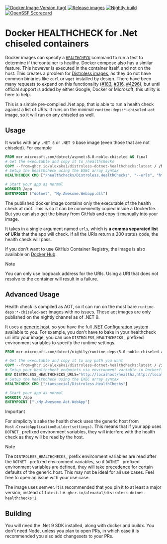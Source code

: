 [![Docker Image Version (tag)](https://img.shields.io/docker/v/alexaka1/distroless-dotnet-healthchecks/latest?logo=docker&label=docker.io&cacheSeconds=3600)](https://hub.docker.com/repository/docker/alexaka1/distroless-dotnet-healthchecks)
[![Release images](https://github.com/alexaka1/distroless-dotnet-healthchecks/actions/workflows/release.yml/badge.svg?event=push)](https://github.com/alexaka1/distroless-dotnet-healthchecks/actions/workflows/release.yml)
[![Nightly build](https://github.com/alexaka1/distroless-dotnet-healthchecks/actions/workflows/nightly.yml/badge.svg)](https://github.com/alexaka1/distroless-dotnet-healthchecks/actions/workflows/nightly.yml)
[![OpenSSF Scorecard](https://api.scorecard.dev/projects/github.com/alexaka1/distroless-dotnet-healthchecks/badge)](https://scorecard.dev/viewer/?uri=github.com/alexaka1/distroless-dotnet-healthchecks)

# Docker HEALTHCHECK for .Net chiseled containers

Docker images can specify a [`HEALTHCHECK`](https://docs.docker.com/reference/dockerfile/#healthcheck) command to run a test to determine if the container is healthy. Docker compose also has a similar feature. This however is executed in the container itself, and not on the host. This creates a problem for [Distroless images](https://github.com/GoogleContainerTools/distroless), as they do not have common binaries like `curl` or `wget` installed by design. There have been many requests to expand on this functionality ([#183](https://github.com/GoogleContainerTools/distroless/issues/183), [#316](https://github.com/dotnet/sdk-container-builds/issues/316), [#4296](https://github.com/dotnet/dotnet-docker/discussions/4296)), but until official support is added by either Google, Docker or Microsoft, this utility is here to help.

This is a simple pre-compiled .Net app, that is able to run a health check against a list of URIs. It runs on the minimal `runtime-deps:*-chiseled-aot` image, so it will run on any chiseled as well.

## Usage

It works with any `.NET 8` or `.NET 9` base image (even those that are not chiseled). For example

```dockerfile
FROM mcr.microsoft.com/dotnet/aspnet:8.0-noble-chiseled AS final
# Get the executable and copy it to /healthchecks
COPY --from=ghcr.io/alexaka1/distroless-dotnet-healthchecks:latest / /healthchecks
# Setup the healthcheck using the EXEC array syntax
HEALTHCHECK CMD ["/healthchecks/Distroless.HealthChecks", "--urls", "http://localhost:8080/healthz"]

# Start your app as normal
WORKDIR /app
ENTRYPOINT ["dotnet", "My.Awesome.Webapp.dll"]
```

The published docker image contains only the executable of the health check at root. This is so it can be conveniently copied inside a Dockerfile. But you can also get the binary from GitHub and copy it manually into your image.

It takes in a single argument named `urls`, which is **a comma separated list of URIs** that the app will check. If all the URIs return a 200 status code, the health check will pass.

If you don't want to use GitHub Container Registry, the image is also available on [Docker Hub](https://hub.docker.com/r/alexaka1/distroless-dotnet-healthchecks).

> [!NOTE]
> You can only use loopback address for the URIs. Using a URI that does not resolve to the container will result in a failure.

## Advanced Usage

Health check is compiled as AOT, so it can run on the most bare `runtime-deps:*-chiseled-aot` images with no issues. These aot images are only published on the nightly channel as of .NET 9.

It uses a [generic host](https://learn.microsoft.com/en-us/dotnet/core/extensions/generic-host?tabs=appbuilder), so you have the full [.NET Configuration system](https://learn.microsoft.com/en-us/dotnet/core/extensions/configuration) available to you. For example, you don't have to bake in your healthcheck uri into your image, you can use `DISTROLESS_HEALTHCHECKS_` prefixed environment variables to specify the runtime settings.

```dockerfile
FROM mcr.microsoft.com/dotnet/nightly/runtime-deps:8.0-noble-chiseled-aot

# Get the executable and copy it to any path you want
COPY --from=ghcr.io/alexaka1/distroless-dotnet-healthchecks:latest / /iamspecial
# Setup your healthcheck endpoints via environment variable in Dockerfile, or at runtime via `docker run -e DISTROLESS_HEALTHCHECKS_URLS="http://localhost/healthz,http://localhost/some/other/endpoint"`
ENV DISTROLESS_HEALTHCHECKS_URLS="http://localhost/healthz,http://localhost/some/other/endpoint"
# Setup the healthcheck using the EXEC array syntax
HEALTHCHECK CMD ["/iamspecial/Distroless.HealthChecks"]

# Start your app as normal
WORKDIR /app
ENTRYPOINT ["./My.Awesome.Aot.WebApp"]
```

> [!IMPORTANT]
> For simplicity's sake the health check uses the generic host from `Host.CreateApplicationBuilder(settings)`. This means that if your app uses `DOTNET_` prefixed environment variables, they will interfere with the health check as they will be read by the host.

> [!NOTE]
> The `DISTROLESS_HEALTHCHECKS_` prefix environment variables are read after the `DOTNET_` prefixed environment variables, so if `DOTNET_` prefixed environment variables are defined, they will take precedence for certain defaults of the generic host. This may not be ideal for all use cases. Feel free to open an issue with your use case.

The image uses semver. It is recommended that you pin it to at least a major version, instead of `latest`. I.e. `ghcr.io/alexaka1/distroless-dotnet-healthchecks:1`.

## Building

You will need the .Net 9 SDK installed, along with docker and buildx. You don't need Node, unless you plan to open PRs, in which case it is recommended you also add changesets to your PRs.

